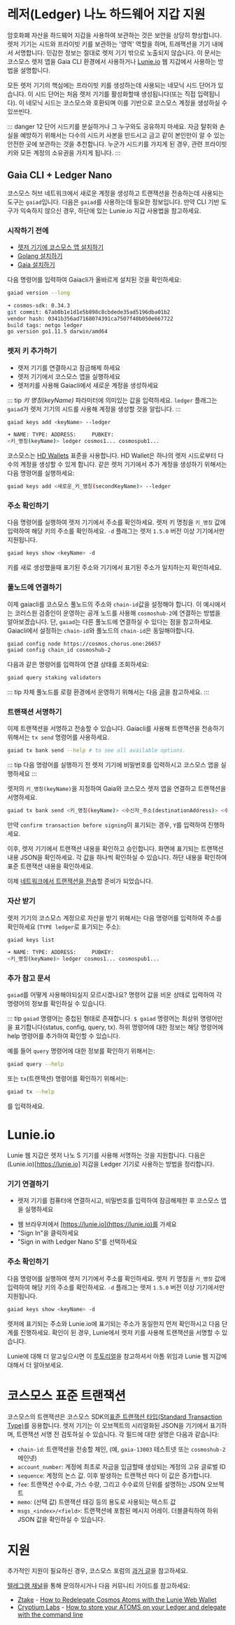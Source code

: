 <!-- markdown-link-check-disable -->
# 레저(Ledger) 나노 하드웨어 지갑 지원

암호화폐 자산을 하드웨어 지갑을 사용하여 보관하는 것은 보안을 상당히 향상합니다. 렛저 기기는 시드와 프라이빗 키를 보관하는 '영역' 역할을 하며, 트래잭션을 기기 내에서 서명합니다. 민감한 정보는 절대로 렛저 기기 밖으로 노출되지 않습니다. 이 문서는 코스모스 렛저 앱을 Gaia CLI 환경에서 사용하거나 [Lunie.io](https://lunie.io/#/) 웹 지갑에서 사용하는 방법을 설명합니다.

모든 렛저 기기의 핵심에는 프라이빗 키를 생성하는데 사용되는 네모닉 시드 단어가 있습니다. 이 시드 단어는 처음 렛저 기기를 활성화할때 생성됩니다(또는 직접 입력됩니다). 이 네모닉 시드는 코스모스와 호환되며 이를 기반으로 코스모스 계정을 생성하실 수 있쓰빈다.

::: danger
12 단어 시드키를 분실하거나 그 누구와도 공유하지 마세요. 자금 탈취와 손실을 예방하기 위해서는 다수의 시드키 사본을 만드시고 금고 같이 본인만이 알 수 있는 안전한 곳에 보관하는 것을 추천합니다. 누군가 시드키를 가지게 된 경우, 관련 프라이빗 키와 모든 계정의 소유권을 가지게 됩니다.
:::

## Gaia CLI + Ledger Nano

코스모스 허브 네트워크에서 새로운 계정을 생성하고 트랜잭션을 전송하는데 사용되는 도구는 `gaiad`입니다. 다음은 `gaiad`를 사용하는데 필요한 정보입니다. 만약 CLI 기반 도구가 익숙하지 않으신 경우, 하단에 있는 Lunie.io 지갑 사용법을 참고하세요.

### 시작하기 전에

- [렛저 기기에 코스모스 앱 설치하기](https://github.com/cosmos/ledger-cosmos/blob/master/README.md#installing)
- [Golang 설치하기](https://golang.org/doc/install)
- [Gaia 설치하기](https://cosmos.network/docs/cosmos-hub/installation.html)

다음 명령어를 입력하여 Gaiacli가 올바르게 설치된 것을 확인하세요:

```bash
gaiad version --long

➜ cosmos-sdk: 0.34.3
git commit: 67ab0b1e1d1e5b898c8cbdede35ad5196dba01b2
vendor hash: 0341b356ad7168074391ca7507f40b050e667722
build tags: netgo ledger
go version go1.11.5 darwin/amd64

```

### 렛저 키 추가하기

- 렛저 기기를 연결하시고 잠금해제 하세요
- 렛저 기기에서 코스모스 앱을 실행하세요
- 렛저키를 사용해 Gaiacli에서 새로운 계정을 생성하세요

::: tip
_키 명칭(keyName)_ 파라미터에 의미있는 값을 입력하세요. `ledger` 플래그는 `gaiad`가 렛저 기기의 시드를 사용해 계정을 생성할 것을 알립니다.
:::

```bash
gaiad keys add <keyName> --ledger

➜ NAME: TYPE: ADDRESS:     PUBKEY:
<키_명칭(keyName)> ledger cosmos1... cosmospub1...
```

코스모스는 [HD Wallets](./hd-wallets.md) 표준을 사용합니다. HD Wallet은 하나의 렛저 시드로부터 다수의 계정을 생성할 수 있게 합니다. 같은 렛저 기기에서 추가 계정을 생성하기 위해서는 다음 명령어를 실행하세요:

```bash
gaiad keys add <새로운_키_명칭(secondKeyName)> --ledger
```

### 주소 확인하기

다음 명령어를 실행하여 렛저 기기에서 주소를 확인하세요. 렛저 키 명칭을 `키_명칭` 값에 입력하여 해당 키의 주소를 확인하세요. `-d` 플래그는 렛저 `1.5.0` 버전 이상 기기에서만 지원됩니다.

```bash
gaiad keys show <keyName> -d
```

키를 새로 생성했을때 표기된 주소와 기기에서 표기된 주소가 일치하는지 확인하세요.

### 풀노드에 연결하기

이제 gaiacli를 코스모스 풀노드의 주소와 `chain-id`값을 설정해야 합니다. 이 예시에서는 코러스원 검증인이 운영하는 공개 노드를 사용해 `cosmoshub-2`에 연결하는 방법을 알아보겠습니다. 단, `gaiad`는 다른 풀노드에 연결하실 수 있다는 점을 참고하세요. Gaiacli에서 설정하는 `chain-id`와 풀노드의 `chain-id`은 동일해야합니다.

```bash
gaiad config node https://cosmos.chorus.one:26657
gaiad config chain_id cosmoshub-2
```

다음과 같은 명령어를 입력하여 연결 상태를 조회하세요:

``` bash
gaiad query staking validators
```

::: tip
자체 풀노드를 로컬 환경에서 운영하기 위해서는 다음 [글](https://cosmos.network/docs/cosmos-hub/join-mainnet.html#setting-up-a-new-node)을 참고하세요.
:::

### 트랜잭션 서명하기

이제 트랜잭션을 서명하고 전송할 수 있습니다. Gaiacli를 사용해 트랜잭션을 전송하기 위해서는 `tx send` 명령어를 사용하세요.

``` bash
gaiad tx bank send --help # to see all available options.
```

::: tip
다음 명령어를 실행하기 전 렛저 기기에 비밀번호를 입력하시고 코스모스 앱을 실행하세요
:::

렛저의 `키_명칭(keyName)`을 지정하여 Gaia와 코스모스 렛저 앱을 연결하고 트랜잭션을 서명하세요.

```bash
gaiad tx bank send <키_명칭(keyName)> <수신자_주소(destinationAddress)> <수량(amount)><단위(denomination)>
```

만약 `confirm transaction before signing`이 표기되는 경우, `Y`를 입력하여 진행하세요.

이후, 렛저 기기에서 트랜잭션 내용을 확인하고 승인합니다. 화면에 표기되는 트랜잭션 내용 JSON을 확인하세요. 각 값을 하나씩 확인하실 수 있습니다. 하단 내용을 확인하여 표준 트랜잭션 내용을 확인하세요.

이제 [네트워크에서 트랜잭션을 전송](./delegator-guide-cli.md#sending-transactions)할 준비가 되었습니다.

### 자산 받기

렛저 기기의 코스모스 계정으로 자산을 받기 위해서는 다음 명령어를 입력하여 주소를 확인하세요 (`TYPE ledger`로 표기되는 주소):

```bash
gaiad keys list

➜ NAME: TYPE: ADDRESS:     PUBKEY:
<키_명칭(keyName)> ledger cosmos1... cosmospub1...
```

### 추가 참고 문서

`gaiad`를 어떻게 사용해야되실지 모르시겠나요? 명령어 값을 비운 상태로 입력하여 각 명령어의 정보를 확인하실 수 있습니다.

::: tip
`gaiad` 명령어는 중첩된 형태로 존재합니다. `$ gaiad` 명령어는 최상위 명령어만을 표기합니다(status, config, query, tx). 하위 명령어에 대한 정보는 해당 명령어에 help 명령어를 추가하여 확인할 수 있습니다.

예를 들어 `query` 명령어에 대한 정보를 확인하기 위해서는:

```bash
gaiad query --help
```

또는 `tx`(트랜잭션) 명령어를 확인하기 위해서는:

```bash
gaiad tx --help
```

를 입력하세요.

# Lunie.io
<!-- markdown-link-check-disable-next-line -->
Lunie 웹 지갑은 렛저 나노 S 기기를 사용해 서명하는 것을 지원합니다. 다음은 (Lunie.io)[https://lunie.io] 지갑을 Ledger 기기로 사용하는 방법을 정리합니다.

### 기기 연결하기

- 렛저 기기를 컴퓨터에 연결하시고, 비밀번호를 입력하여 잠금해제한 후 코스모스 앱을 실행하세요
<!-- markdown-link-check-disable-next-line -->
- 웹 브라우저에서 [https://lunie.io](https://lunie.io)를 가세요
- "Sign In"을 클릭하세요
- "Sign in with Ledger Nano S"를 선택하세요

### 주소 확인하기

다음 명령어를 실행하여 렛저 기기에서 주소를 확인하세요. 렛저 키 명칭을 `키_명칭` 값에 입력하여 해당 키의 주소를 확인하세요. `-d` 플래그는 렛저 `1.5.0` 버전 이상 기기에서만 지원됩니다.

```bash
gaiad keys show <keyName> -d
```

렛저에 표기되는 주소와 Lunie.io에 표기되는 주소가 동일한지 먼저 확인하시고 다음 단계를 진행하세요. 확인이 된 경우, Lunie에서 렛저 키를 사용해 트랜잭션을 서명할 수 있습니다.

Lunie에 대해 더 알고싶으시면 이 [투토리얼](https://medium.com/easy2stake/how-to-delegate-re-delegate-un-delegate-cosmos-atoms-with-the-lunie-web-wallet-eb72369e52db)을 참고하셔서 아톰 위임과 Lunie 웹 지갑에 대해서 더 알아보세요.

# 코스모스 표준 트랜잭션

코스모스의 트랜잭션은 코스모스 SDK의[표준 트랜잭션 타입(Standard Transaction Type)](https://godoc.org/github.com/cosmos/cosmos-sdk/x/auth#StdTx)를 응용합니다. 렛저 기기는 이 오브젝트의 시리얼화된 JSON을 기기에서 표기하며, 트랜잭션 서명 전 검토하실 수 있습니다. 각 필드에 대한 설명은 다음과 같습니다:

- `chain-id`: 트랜잭션을 전송할 체인, (예, `gaia-13003` 테스트넷 또는 `cosmoshub-2` 메인넷)
- `account_number`: 계정에 최초로 자금을 입금할때 생성되는 계정의 고유 글로벌 ID
- `sequence`: 계정의 논스 값. 이후 발생하는 트랜잭션 마다 이 값은 증가합니다.
- `fee`: 트랜잭션 수수료, 가스 수량, 그리고 수수료의 단위를 설명하는 JSON 오브젝트
- `memo`: (선택 값) 트랜잭션 태깅 등의 용도로 사용되는 텍스트 값
- `msgs_<index>/<field>`: 트랜잭션에 포함된 메시지 어레이. 더블클릭하여 하위 JSON 값을 확인하실 수 있습니다.

# 지원

추가적인 지원이 필요하신 경우, 코스모스 포럼의 [과거 글](https://forum.cosmos.network/search?q=ledger)을 참고하세요.

[텔레그램 채널](https://t.me/cosmosproject)을 통해 문의하시거나 다음 커뮤니티 가이드를 참고하세요:

- [Ztake](https://medium.com/@miranugumanova) - [How to Redelegate Cosmos Atoms with the Lunie Web Wallet](https://medium.com/@miranugumanova/how-to-re-delegate-cosmos-atoms-with-lunie-web-wallet-8303752832c5)
- [Cryptium Labs](https://medium.com/cryptium-cosmos) - [How to store your ATOMS on your Ledger and delegate with the command line](https://medium.com/cryptium-cosmos/how-to-store-your-cosmos-atoms-on-your-ledger-and-delegate-with-the-command-line-929eb29705f)

<!-- markdown-link-check-enable -->
